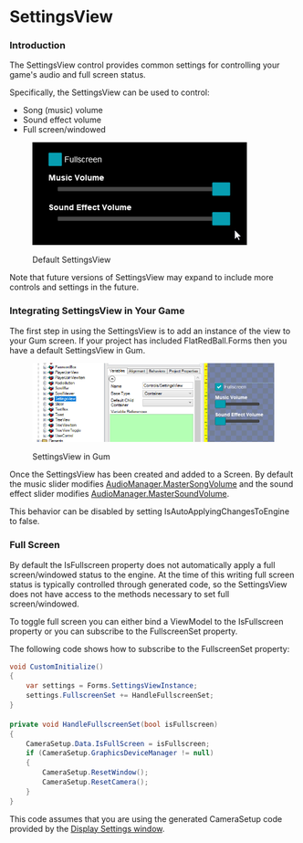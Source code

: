 # SettingsView

### Introduction

The SettingsView control provides common settings for controlling your game's audio and full screen status.&#x20;

Specifically, the SettingsView can be used to control:

* Song (music) volume
* Sound effect volume
* Full screen/windowed

<figure><img src="../../../../.gitbook/assets/28_05 07 17.gif" alt=""><figcaption><p>Default SettingsView</p></figcaption></figure>

Note that future versions of SettingsView may expand to include more controls and settings in the future.

### Integrating SettingsView in Your Game

The first step in using the SettingsView is to add an instance of the view to your Gum screen. If your project has included FlatRedBall.Forms then you have a default SettingsView in Gum.

<figure><img src="../../../../.gitbook/assets/image (6) (1).png" alt=""><figcaption><p>SettingsView in Gum</p></figcaption></figure>

Once the SettingsView has been created and added to a Screen. By default the music slider modifies [AudioManager.MasterSongVolume](../../../flatredball/audio/audiomanager/mastersongvolume.md) and the sound effect slider modifies [AudioManager.MasterSoundVolume](../../../flatredball/audio/audiomanager/mastersoundvolume.md).

This behavior can be disabled by setting IsAutoApplyingChangesToEngine to false.

### Full Screen

By default the IsFullscreen property does not automatically apply a full screen/windowed status to the engine. At the time of this writing full screen status is typically controlled through generated code, so the SettingsView does not have access to the methods necessary to set full screen/windowed.

To toggle full screen you can either bind a ViewModel to the IsFullscreen property or you can subscribe to the FullscreenSet property.

The following code shows how to subscribe to the FullscreenSet property:

```csharp
void CustomInitialize()
{
    var settings = Forms.SettingsViewInstance;
    settings.FullscreenSet += HandleFullscreenSet;
}

private void HandleFullscreenSet(bool isFullscreen)
{
    CameraSetup.Data.IsFullScreen = isFullscreen;
    if (CameraSetup.GraphicsDeviceManager != null)
    {
        CameraSetup.ResetWindow();
        CameraSetup.ResetCamera();
    }
}
```

This code assumes that you are using the generated CameraSetup code provided by the [Display Settings window](../../../../glue-reference/camera.md).
